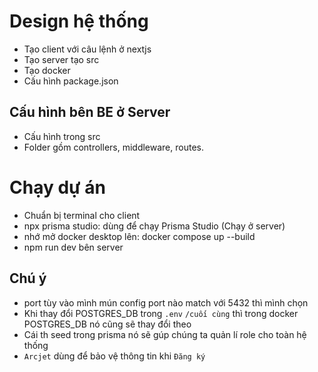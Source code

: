 # Design hệ thống

- Tạo client với câu lệnh ở nextjs
- Tạo server tạo src
- Tạo docker
- Cấu hình package.json

## Cấu hình bên BE ở Server

- Cấu hình trong src
- Folder gồm controllers, middleware, routes.

# Chạy dự án

- Chuẩn bị terminal cho client
- npx prisma studio: dùng để chạy Prisma Studio (Chạy ở server)
- nhớ mở docker desktop lên: docker compose up --build
- npm run dev bên server

## Chú ý

- port tùy vào mình mún config port nào match với 5432 thì mình chọn
- Khi thay đổi POSTGRES_DB trong `.env` `/cuối cùng` thì trong docker POSTGRES_DB nó cũng sẽ thay đổi theo
- Cái th seed trong prisma nó sẽ gúp chúng ta quản lí role cho toàn hệ thống
- `Arcjet` dùng để bảo vệ thông tin khi `Đăng ký`
